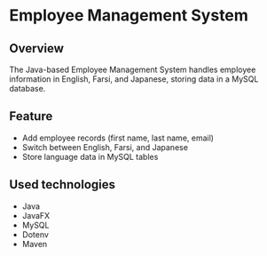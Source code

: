 # Employee Management System

## Overview
The Java-based Employee Management System handles employee information in English, Farsi, and Japanese, storing data in a MySQL database.

## Feature
- Add employee records (first name, last name, email)
- Switch between English, Farsi, and Japanese
- Store language data in MySQL tables

## Used technologies
- Java
- JavaFX
- MySQL
- Dotenv
- Maven
